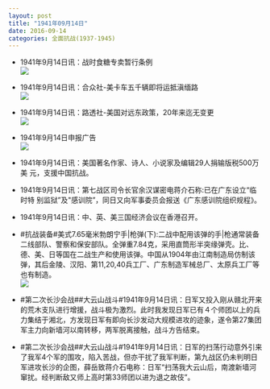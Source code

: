 ```yaml
---
layout: post
title: "1941年09月14日"
date: 2016-09-14
categories: 全面抗战(1937-1945)
---
```


<meta name="referrer" content="no-referrer" />

- 1941年9月14日讯：战时食糖专卖暂行条例 <br/><img src="https://ww4.sinaimg.cn/large/aca367d8jw1f7tidq81mcj20hu0kk7aj.jpg" />

- 1941年9月14日讯：合众社-美卡车五千辆即将运抵滇缅路 <br/><img src="https://ww1.sinaimg.cn/large/aca367d8jw1f7tgnqyf9dj20hq0kojxc.jpg" />

- 1941年9月14日讯：路透社-美国对远东政策，20年来迄无变更 <br/><img src="https://ww3.sinaimg.cn/large/aca367d8jw1f7texbhjipj20lm0kqjxz.jpg" />

- 1941年9月14日申报广告 <br/><img src="https://ww2.sinaimg.cn/large/aca367d8jw1f7td6kplujj20p20h042o.jpg" />

- 1941年9月14日讯：美国著名作家、诗人、小说家及编辑29人捐输版税500万美 元，支援中国抗战。 

- 1941年9月14日讯：第七战区司令长官余汉谋密电蒋介石称:已在广东设立“临时特 别监狱”及"感训院”，同日又向军事委员会报送《广东感训院组织规程》。 

- 1941年9月14日讯：中、英、美三国经济会议在香港召开。 

- #抗战装备#美式7.65毫米勃朗宁手|枪弹(下):二战中配用该弹的手|枪通常装备二线部队、警察和保安部队。全弹重7.84克，采用直筒形半突缘弹壳。比、德、美、日等国在二战生产和使用该弹。中国从1904年由江南制造局仿制该弹，其后金陵、汉阳、第11,20,40兵工厂、广东制造军械总厂、太原兵工厂等也有制造。 <br/><img src="https://ww4.sinaimg.cn/large/aca367d8jw1f7svuk9m50j208u0wgq6d.jpg" />

- #第二次长沙会战##大云山战斗#1941年9月14日讯：日军又投入刚从赣北开来的荒木支队进行增援，战斗极为激烈。此时我发现日军已有４个师团以上的兵力集结于湘北，方发现日军有即向长沙发动大规模进攻的迹象，遂令第27集团军主力向新墙河以南转移，两军脱离接触，战斗方告结束。 

- #第二次长沙会战##大云山战斗#1941年9月14日讯：日军的扫荡行动意外引来了我军4个军的围攻，陷入苦战，但亦干扰了我军判断，第九战区仍未判明日军进攻长沙的企图，薛岳致蒋介石电称：日军“扫荡我大云山后，南渡新墙河窜扰。经判断敌又师上高时第33师团以进为退之故伎”。 

